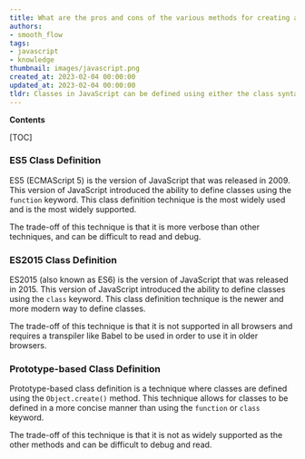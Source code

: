 ```yaml
---
title: What are the pros and cons of the various methods for creating a class in javascript?
authors:
- smooth_flow
tags:
- javascript
- knowledge
thumbnail: images/javascript.png
created_at: 2023-02-04 00:00:00
updated_at: 2023-02-04 00:00:00
tldr: Classes in JavaScript can be defined using either the class syntax or the prototype syntax; the trade-off is that the class syntax is easier to read and use, but the prototype syntax is more powerful.
---
```


**Contents**

[TOC]

### ES5 Class Definition

ES5 (ECMAScript 5) is the version of JavaScript that was released in 2009. This version of JavaScript introduced the ability to define classes using the `function` keyword. This class definition technique is the most widely used and is the most widely supported. 

The trade-off of this technique is that it is more verbose than other techniques, and can be difficult to read and debug.

### ES2015 Class Definition

ES2015 (also known as ES6) is the version of JavaScript that was released in 2015. This version of JavaScript introduced the ability to define classes using the `class` keyword. This class definition technique is the newer and more modern way to define classes. 

The trade-off of this technique is that it is not supported in all browsers and requires a transpiler like Babel to be used in order to use it in older browsers.

### Prototype-based Class Definition

Prototype-based class definition is a technique where classes are defined using the `Object.create()` method. This technique allows for classes to be defined in a more concise manner than using the `function` or `class` keyword.

The trade-off of this technique is that it is not as widely supported as the other methods and can be difficult to debug and read.
